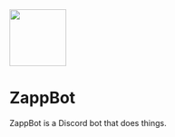 <a href="https://discord.com/oauth2/authorize?client_id=842814038315368488&scope=bot%20applications.commands&permissions=-32&">
<img src="https://img.shields.io/badge/bot-add-5865f2?logo=discord&style=flat" height="100px"></img>
</a>


# ZappBot
ZappBot is a Discord bot that does things.
